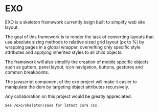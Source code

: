 # EXO
EXO is a skeleton framework currently beign built to simplify web site layout. 

The goal of this framework is to render the task of converting layouts that use absolute sizing methods to relative sized grid layout (px to %) by wrapping pages in a global wrapper, overwriting only specific style attributes and applying inherited styles to all child objects.

The framework will also simplify the creation of mobile specific objects such as gutters, panel layout, icon navigation, buttons, gestures and common breakpoints. 

The javascript component of the exo project will make it easier to manipulate the dom by targeting object attributes recursively.

Any collaboration on this project would be greatly appreciated.

```See /exo/skeleton/sass for latest core css.```
